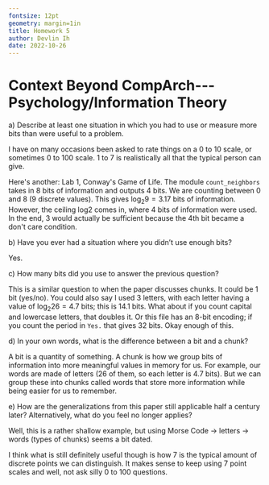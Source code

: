 ```yaml
---
fontsize: 12pt
geometry: margin=1in
title: Homework 5
author: Devlin Ih
date: 2022-10-26
---
```


# Context Beyond CompArch---Psychology/Information Theory

a) Describe at least one situation in which you had to use or measure more bits
   than were useful to a problem.

   I have on many occasions been asked to rate things on a 0 to 10 scale, or
   sometimes 0 to 100 scale. 1 to 7 is realistically all that the typical
   person can give.

   Here's another: Lab 1, Conway's Game of Life. The module `count_neighbors`
   takes in 8 bits of information and outputs 4 bits. We are counting between 0
   and 8 (9 discrete values). This gives $\log_2 9 = 3.17$ bits of information.
   However, the ceiling log2 comes in, where 4 bits of information were used.
   In the end, 3 would actually be sufficient because the 4th bit became a
   don't care condition.

b) Have you ever had a situation where you didn’t use enough bits?

   Yes.

c) How many bits did you use to answer the previous question?

   This is a similar question to when the paper discusses chunks. It could be 1
   bit (yes/no). You could also say I used 3 letters, with each letter having a
   value of $\log_2 26 = 4.7$ bits; this is 14.1 bits. What about if you count
   capital and lowercase letters, that doubles it. Or this file has an 8-bit
   encoding; if you count the period in `Yes.` that gives 32 bits. Okay enough
   of this.

d) In your own words, what is the difference between a bit and a chunk?

   A bit is a quantity of something. A chunk is how we group bits of
   information into more meaningful values in memory for us. For example, our
   words are made of letters (26 of them, so each letter is 4.7 bits). But we
   can group these into chunks called words that store more information while
   being easier for us to remember.

e) How are the generalizations from this paper still applicable half a century
   later? Alternatively, what do you feel no longer applies?

   Well, this is a rather shallow example, but using Morse Code -> letters ->
   words (types of chunks) seems a bit dated.

   I think what is still definitely useful though is how 7 is the typical
   amount of discrete points we can distinguish. It makes sense to keep using 7
   point scales and well, not ask silly 0 to 100 questions.
